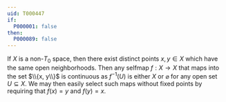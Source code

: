 ```yaml
---
uid: T000447
if:
  P000001: false
then:
  P000089: false
---
```


If $X$ is a non-$T_0$ space, then there exist distinct points $x,y\in X$ which have the same open neighborhoods.
Then any selfmap $f: X\rightarrow X$ that maps into the set $\\{x, y\\}$ is continuous as $f^{-1}(U)$ is either $X$ or $\varnothing$ for any open set $U\subseteq X$.
We may then easily select such maps without fixed points by requiring that $f(x)=y$ and $f(y)=x$.
